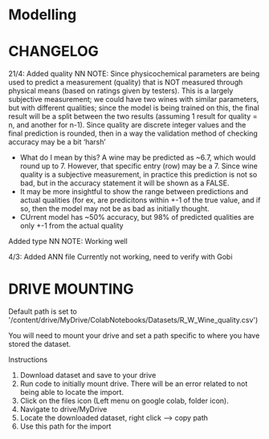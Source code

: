 # Modelling

# CHANGELOG
21/4:
Added quality NN
NOTE: 
Since physicochemical parameters are being used to predict a measurement (quality) that is NOT measured through physical means (based on ratings given by testers). This is a largely subjective measurement; we could have two wines with similar parameters, but with different qualities; since the model is being trained on this, the final result will be a split between the two results (assuming 1 result for quality = n, and another for n-1). Since quality are discrete integer values and the final prediction is rounded, then in a way the validation method of checking accuracy may be a bit ‘harsh’
- What do I mean by this? A wine may be predicted as ~6.7, which would round up to 7. However, that specific entry (row) may be a 7. Since wine quality is a subjective measurement, in practice this prediction is not so bad, but in the accuracy statement it will be shown as a FALSE.
- It may be more insightful to show the range between predictions and actual qualities (for ex, are predicitons within +-1 of the true value, and if so, then the model may not be as bad as initially thought.
- CUrrent model has ~50% accuracy, but 98% of predicted qualities are only +-1 from the actual quality

Added type NN
NOTE:
Working well

4/3:
Added ANN file
Currently not working, need to verify with Gobi

# DRIVE MOUNTING
Default path is set to
    '/content/drive/MyDrive/ColabNotebooks/Datasets/R_W_Wine_quality.csv')

You will need to mount your drive and set a path specific to where you have stored the dataset.

Instructions
1. Download dataset and save to your drive
2. Run code to initially mount drive. There will be an error related to not being able to locate the import.
3. Click on the files icon (Left menu on google colab, folder icon).
4. Navigate to drive/MyDrive
5. Locate the downloaded dataset, right click --> copy path
6. Use this path for the import
